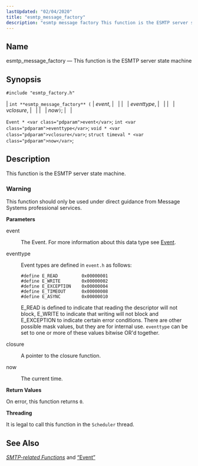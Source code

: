 ```yaml
---
lastUpdated: "02/04/2020"
title: "esmtp_message_factory"
description: "esmtp message factory This function is the ESMTP server state machine int esmtp message factory event eventtype vclosure now Event event int eventtype void vclosure struct timeval now This function is the ESMTP server state machine This function should only be used under direct guidance from Message Systems professional services..."
---
```


<a name="apis.esmtp_message_factory"></a> 
## Name

esmtp_message_factory — This function is the ESMTP server state machine

## Synopsis

`#include "esmtp_factory.h"`

| `int **esmtp_message_factory** (` | <var class="pdparam">event</var>, |   |
|   | <var class="pdparam">eventtype</var>, |   |
|   | <var class="pdparam">vclosure</var>, |   |
|   | <var class="pdparam">now</var>`)`; |   |

`Event * <var class="pdparam">event</var>`;
`int <var class="pdparam">eventtype</var>`;
`void * <var class="pdparam">vclosure</var>`;
`struct timeval * <var class="pdparam">now</var>`;<a name="idp61704864"></a> 
## Description

This function is the ESMTP server state machine.

### Warning

This function should only be used under direct guidance from Message Systems professional services.

**<a name="idp61707104"></a> Parameters**

<dl class="variablelist">

<dt>event</dt>

<dd>

The Event. For more information about this data type see [Event](/momentum/3/3-api/structs-event).

</dd>

<dt>eventtype</dt>

<dd>

Event types are defined in `event.h` as follows:

```
#define E_READ         0x00000001
#define E_WRITE        0x00000002
#define E_EXCEPTION    0x00000004
#define E_TIMEOUT      0x00000008
#define E_ASYNC        0x00000010
```

E_READ is defined to indicate that reading the descriptor will not block, E_WRITE to indicate that writing will not block and E_EXCEPTION to indicate certain error conditions. There are other possible mask values, but they are for internal use. `eventtype` can be set to one or more of these values bitwise OR'd together.

</dd>

<dt>closure</dt>

<dd>

A pointer to the closure function.

</dd>

<dt>now</dt>

<dd>

The current time.

</dd>

</dl>

**<a name="idp61718720"></a> Return Values**

On error, this function returns `0`.

**<a name="idp61720080"></a> Threading**

It is legal to call this function in the `Scheduler` thread.

<a name="idp61721936"></a> 
## See Also

[*SMTP-related Functions*](/momentum/3/3-api/smtp) and [“Event”](/momentum/3/3-api/structs-event)